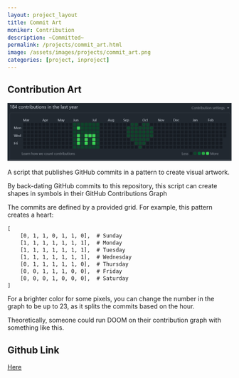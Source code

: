 ```yaml
---
layout: project_layout
title: Commit Art
moniker: Contribution
description: ~Committed~
permalink: /projects/commit_art.html
image: /assets/images/projects/commit_art.png
categories: [project, inproject]
---
```


<h2>Contribution Art</h2>

<div class="centered">
    <img src="/assets/images/projects/commit_art_banner.png" alt="color picker add-on entry">
</div>

A script that publishes GitHub commits in a pattern to create visual artwork.

By back-dating GitHub commits to this repository, this script can create shapes in symbols in their GitHub Contributions Graph

The commits are defined by a provided grid. For example, this pattern creates a heart:

```
[
    [0, 1, 1, 0, 1, 1, 0],  # Sunday
    [1, 1, 1, 1, 1, 1, 1],  # Monday
    [1, 1, 1, 1, 1, 1, 1],  # Tuesday
    [1, 1, 1, 1, 1, 1, 1],  # Wednesday
    [0, 1, 1, 1, 1, 1, 0],  # Thursday
    [0, 0, 1, 1, 1, 0, 0],  # Friday
    [0, 0, 0, 1, 0, 0, 0],  # Saturday
]
```
For a brighter color for some pixels, you can change the number in the graph to be up to 23, as it splits the commits based on the hour.

Theoretically, someone could run DOOM on their contribution graph with something like this.

## Github Link

<a href="https://github.com/rkcabell/Commit-Art"> Here </a>
